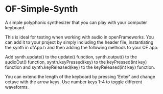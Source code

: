 # OF-Simple-Synth
A simple polyphonic synthesizer that you can play with your computer keyboard.

This is ideal for testing when working with audio in openFrameworks.  You can add it to your project by simply including
the header file, instantiating the synth in ofApp.h and then adding the following methods to your OF app:

Add synth.update() to the update() function, synth.output() to the audioOut() function, synth.keyPressed(key) to the 
keyPressed(int key) function and synth.keyReleased(key) to the keyReleased(int key) function.

You can extend the length of the keyboard by pressing 'Enter' and change octave with the arrow keys.  Use number keys 1-4
to toggle different waveforms.


